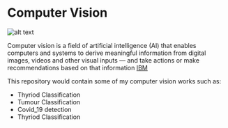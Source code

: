 # Computer Vision


![alt text](https://i.pcmag.com/imagery/articles/061CyMCZV6G2sXUmreKHvXS-1.fit_lim.size_1600x900.v1581020108.jpg)

Computer vision is a field of artificial intelligence (AI) that enables computers and systems to derive meaningful information from digital images, videos and other visual inputs — and take actions or make recommendations based on that information [IBM](https://www.ibm.com/topics/computer-vision#:~:text=Computer%20vision%20is%20a%20field,recommendations%20based%20on%20that%20information)

This repository would contain some of my computer vision works such as:
- Thyriod Classification
- Tumour Classification
- Covid_19 detection
- Thyriod Classification
